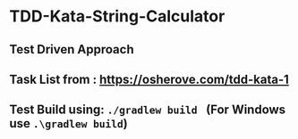 # TDD-Kata-String-Calculator
## Test Driven Approach
## Task List from : https://osherove.com/tdd-kata-1
## Test Build using: `./gradlew build `  (For Windows use `.\gradlew build`)
